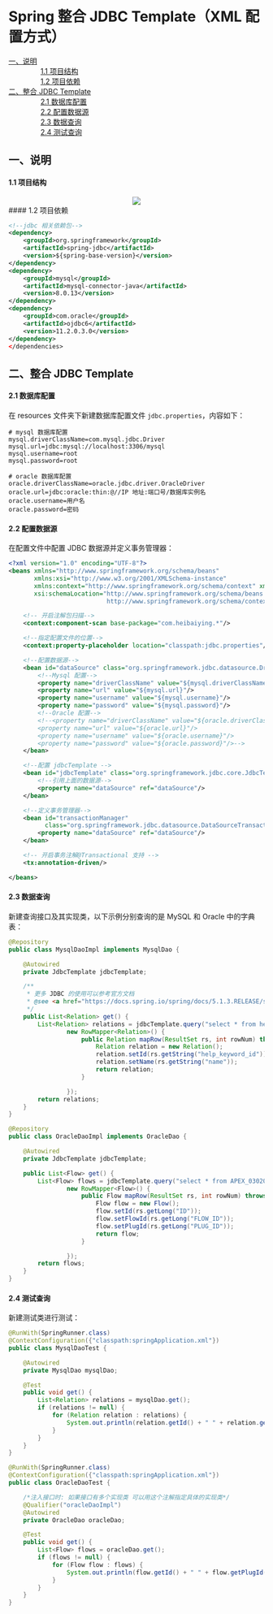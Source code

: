 # Spring 整合 JDBC Template（XML 配置方式）


<nav>
<a href="#一说明">一、说明</a><br/>
&nbsp;&nbsp;&nbsp;&nbsp;&nbsp;&nbsp;&nbsp;&nbsp;&nbsp;&nbsp;&nbsp;&nbsp;&nbsp;&nbsp;&nbsp;&nbsp;<a href="#11--项目结构">1.1  项目结构</a><br/>
&nbsp;&nbsp;&nbsp;&nbsp;&nbsp;&nbsp;&nbsp;&nbsp;&nbsp;&nbsp;&nbsp;&nbsp;&nbsp;&nbsp;&nbsp;&nbsp;<a href="#12--项目依赖">1.2  项目依赖</a><br/>
<a href="#二整合-JDBC-Template">二、整合 JDBC Template</a><br/>
&nbsp;&nbsp;&nbsp;&nbsp;&nbsp;&nbsp;&nbsp;&nbsp;&nbsp;&nbsp;&nbsp;&nbsp;&nbsp;&nbsp;&nbsp;&nbsp;<a href="#21-数据库配置">2.1 数据库配置</a><br/>
&nbsp;&nbsp;&nbsp;&nbsp;&nbsp;&nbsp;&nbsp;&nbsp;&nbsp;&nbsp;&nbsp;&nbsp;&nbsp;&nbsp;&nbsp;&nbsp;<a href="#22-配置数据源">2.2 配置数据源</a><br/>
&nbsp;&nbsp;&nbsp;&nbsp;&nbsp;&nbsp;&nbsp;&nbsp;&nbsp;&nbsp;&nbsp;&nbsp;&nbsp;&nbsp;&nbsp;&nbsp;<a href="#23-数据查询">2.3 数据查询</a><br/>
&nbsp;&nbsp;&nbsp;&nbsp;&nbsp;&nbsp;&nbsp;&nbsp;&nbsp;&nbsp;&nbsp;&nbsp;&nbsp;&nbsp;&nbsp;&nbsp;<a href="#24-测试查询">2.4 测试查询</a><br/>
</nav>

## 一、说明

#### 1.1  项目结构

<div align="center"> <img src="https://github.com/heibaiying/spring-samples-for-all/blob/master/pictures/spring-jdbc.png"/> </div>
#### 1.2  项目依赖

```xml
<!--jdbc 相关依赖包-->
<dependency>
    <groupId>org.springframework</groupId>
    <artifactId>spring-jdbc</artifactId>
    <version>${spring-base-version}</version>
</dependency>
<dependency>
    <groupId>mysql</groupId>
    <artifactId>mysql-connector-java</artifactId>
    <version>8.0.13</version>
</dependency>
<dependency>
    <groupId>com.oracle</groupId>
    <artifactId>ojdbc6</artifactId>
    <version>11.2.0.3.0</version>
</dependency>
</dependencies>
```



## 二、整合 JDBC Template

#### 2.1 数据库配置

在 resources 文件夹下新建数据库配置文件 `jdbc.properties`，内容如下：

```properties
# mysql 数据库配置
mysql.driverClassName=com.mysql.jdbc.Driver
mysql.url=jdbc:mysql://localhost:3306/mysql
mysql.username=root
mysql.password=root

# oracle 数据库配置
oracle.driverClassName=oracle.jdbc.driver.OracleDriver
oracle.url=jdbc:oracle:thin:@//IP 地址:端口号/数据库实例名
oracle.username=用户名
oracle.password=密码
```

#### 2.2 配置数据源

在配置文件中配置 JDBC 数据源并定义事务管理器：

```xml
<?xml version="1.0" encoding="UTF-8"?>
<beans xmlns="http://www.springframework.org/schema/beans"
       xmlns:xsi="http://www.w3.org/2001/XMLSchema-instance"
       xmlns:context="http://www.springframework.org/schema/context" xmlns:tx="http://www.springframework.org/schema/tx"
       xsi:schemaLocation="http://www.springframework.org/schema/beans http://www.springframework.org/schema/beans/spring-beans.xsd
                           http://www.springframework.org/schema/context http://www.springframework.org/schema/context/spring-context-4.1.xsd http://www.springframework.org/schema/tx http://www.springframework.org/schema/tx/spring-tx.xsd">

    <!-- 开启注解包扫描-->
    <context:component-scan base-package="com.heibaiying.*"/>

    <!--指定配置文件的位置-->
    <context:property-placeholder location="classpath:jdbc.properties"/>

    <!--配置数据源-->
    <bean id="dataSource" class="org.springframework.jdbc.datasource.DriverManagerDataSource">
        <!--Mysql 配置-->
        <property name="driverClassName" value="${mysql.driverClassName}"/>
        <property name="url" value="${mysql.url}"/>
        <property name="username" value="${mysql.username}"/>
        <property name="password" value="${mysql.password}"/>
        <!--Oracle 配置-->
        <!--<property name="driverClassName" value="${oracle.driverClassName}"/>
        <property name="url" value="${oracle.url}"/>
        <property name="username" value="${oracle.username}"/>
        <property name="password" value="${oracle.password}"/>-->
    </bean>

    <!--配置 jdbcTemplate -->
    <bean id="jdbcTemplate" class="org.springframework.jdbc.core.JdbcTemplate">
        <!--引用上面的数据源-->
        <property name="dataSource" ref="dataSource"/>
    </bean>

    <!--定义事务管理器-->
    <bean id="transactionManager"
          class="org.springframework.jdbc.datasource.DataSourceTransactionManager">
        <property name="dataSource" ref="dataSource"/>
    </bean>

    <!-- 开启事务注解@Transactional 支持 -->
    <tx:annotation-driven/>

</beans>
```

#### 2.3 数据查询

新建查询接口及其实现类，以下示例分别查询的是 MySQL 和 Oracle 中的字典表：

```java
@Repository
public class MysqlDaoImpl implements MysqlDao {

    @Autowired
    private JdbcTemplate jdbcTemplate;

    /**
     * 更多 JDBC 的使用可以参考官方文档
     * @see <a href="https://docs.spring.io/spring/docs/5.1.3.RELEASE/spring-framework-reference/data-access.html#jdbc-JdbcTemplate">JdbcTemplate</a>
     */
    public List<Relation> get() {
        List<Relation> relations = jdbcTemplate.query("select * from help_keyword where help_keyword_id = ? ", new Object[]{691},
                new RowMapper<Relation>() {
                    public Relation mapRow(ResultSet rs, int rowNum) throws SQLException {
                        Relation relation = new Relation();
                        relation.setId(rs.getString("help_keyword_id"));
                        relation.setName(rs.getString("name"));
                        return relation;
                    }

                });
        return relations;
    }
}

```

```java
@Repository
public class OracleDaoImpl implements OracleDao {

    @Autowired
    private JdbcTemplate jdbcTemplate;

    public List<Flow> get() {
        List<Flow> flows = jdbcTemplate.query("select * from APEX_030200.WWV_FLOW_CALS where ID = ? ", new Object[]{217584603977429772L},
                new RowMapper<Flow>() {
                    public Flow mapRow(ResultSet rs, int rowNum) throws SQLException {
                        Flow flow = new Flow();
                        flow.setId(rs.getLong("ID"));
                        flow.setFlowId(rs.getLong("FLOW_ID"));
                        flow.setPlugId(rs.getLong("PLUG_ID"));
                        return flow;
                    }

                });
        return flows;
    }
}
```

#### 2.4 测试查询

新建测试类进行测试：

```java
@RunWith(SpringRunner.class)
@ContextConfiguration({"classpath:springApplication.xml"})
public class MysqlDaoTest {

    @Autowired
    private MysqlDao mysqlDao;

    @Test
    public void get() {
        List<Relation> relations = mysqlDao.get();
        if (relations != null) {
            for (Relation relation : relations) {
                System.out.println(relation.getId() + " " + relation.getName());
            }
        }
    }
}
```

```java
@RunWith(SpringRunner.class)
@ContextConfiguration({"classpath:springApplication.xml"})
public class OracleDaoTest {

    /*注入接口时: 如果接口有多个实现类 可以用这个注解指定具体的实现类*/
    @Qualifier("oracleDaoImpl")
    @Autowired
    private OracleDao oracleDao;

    @Test
    public void get() {
        List<Flow> flows = oracleDao.get();
        if (flows != null) {
            for (Flow flow : flows) {
                System.out.println(flow.getId() + " " + flow.getPlugId());
            }
        }
    }
}

```

